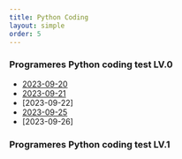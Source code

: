 ```yaml
---
title: Python Coding  
layout: simple  
order: 5 
---
```


### Programeres Python coding test LV.0
- [2023-09-20](https://github.com/Han-Daon/Python-Coding/blob/a398812ae59819faa09b1947baa53c46e0bb6cba/2023_09_20.md)
- [2023-09-21](/_post/example.md/)
- [2023-09-22]
- [2023-09-25](https://github.com/Han-Daon/Python-Coding/tree/c4d6ca088f4cfe012f4555674e6a6ef70a418435/2023-09-25)
- [2023-09-26] 

  


### Programeres Python coding test LV.1


